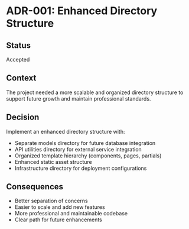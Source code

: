 # ADR-001: Enhanced Directory Structure

## Status

Accepted

## Context

The project needed a more scalable and organized directory structure to support future growth and maintain professional standards.

## Decision

Implement an enhanced directory structure with:

- Separate models directory for future database integration
- API utilities directory for external service integration
- Organized template hierarchy (components, pages, partials)
- Enhanced static asset structure
- Infrastructure directory for deployment configurations

## Consequences

- Better separation of concerns
- Easier to scale and add new features
- More professional and maintainable codebase
- Clear path for future enhancements

